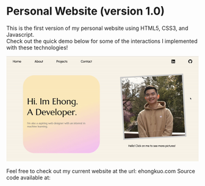# Personal Website (version 1.0)

This is the first version of my personal website using HTML5, CSS3, and Javascript.  
Check out the quick demo below for some of the interactions I implemented with these technologies!

![Website Demo](resources/images/demo.gif)

Feel free to check out my current website at the url: ehongkuo.com
Source code available at: 

